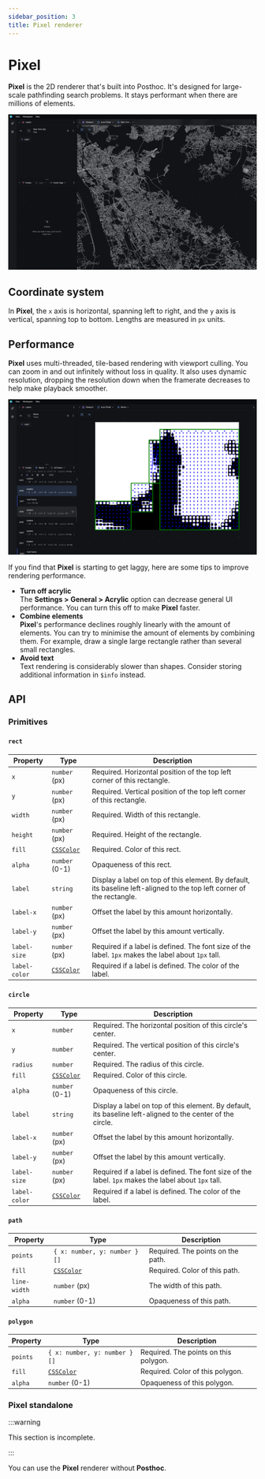 ```yaml
---
sidebar_position: 3
title: Pixel renderer
---
```


# Pixel

**Pixel** is the 2D renderer that's built into Posthoc. It's designed for large-scale pathfinding search problems. It stays performant when there are millions of elements.

![Alt text](image-6.png)

## Coordinate system

In **Pixel**, the `x` axis is horizontal, spanning left to right, and the `y` axis is vertical, spanning top to bottom. Lengths are measured in `px` units.

## Performance

**Pixel** uses multi-threaded, tile-based rendering with viewport culling. You can zoom in and out infinitely without loss in quality.
It also uses dynamic resolution, dropping the resolution down when the framerate decreases to help make playback smoother.

![Alt text](image-7.png)

If you find that **Pixel** is starting to get laggy, here are some tips to improve rendering performance.

- **Turn off acrylic**<br />The **Settings > General > Acrylic** option can decrease general UI performance. You can turn this off to make **Pixel** faster.
- **Combine elements**<br />**Pixel**'s performance declines roughly linearly with the amount of elements. You can try to minimise the amount of elements by combining them. For example, draw a single large rectangle rather than several small rectangles.
- **Avoid text**<br />Text rendering is considerably slower than shapes. Consider storing additional information in `$info` instead.

## API

### Primitives

#### `rect`

| Property      | Type                                                                       | Description                                                                                                            |
| ------------- | -------------------------------------------------------------------------- | ---------------------------------------------------------------------------------------------------------------------- |
| `x`           | `number` (px)                                                              | Required. Horizontal position of the top left corner of this rectangle.                                                |
| `y`           | `number` (px)                                                              | Required. Vertical position of the top left corner of this rectangle.                                                  |
| `width`       | `number` (px)                                                              | Required. Width of this rectangle.                                                                                     |
| `height`      | `number` (px)                                                              | Required. Height of the rectangle.                                                                                     |
| `fill`        | [`CSSColor`](https://developer.mozilla.org/en-US/docs/Web/CSS/color_value) | Required. Color of this rect.                                                                                          |
| `alpha`       | `number` (0-1)                                                             | Opaqueness of this rect.                                                                                               |
| `label`       | `string`                                                                   | Display a label on top of this element. By default, its baseline left-aligned to the top left corner of the rectangle. |
| `label-x`     | `number` (px)                                                              | Offset the label by this amount horizontally.                                                                          |
| `label-y`     | `number` (px)                                                              | Offset the label by this amount vertically.                                                                            |
| `label-size`  | `number` (px)                                                              | Required if a label is defined. The font size of the label. `1px` makes the label about `1px` tall.                    |
| `label-color` | [`CSSColor`](https://developer.mozilla.org/en-US/docs/Web/CSS/color_value) | Required if a label is defined. The color of the label.                                                                |

#### `circle`

| Property      | Type                                                                       | Description                                                                                                |
| ------------- | -------------------------------------------------------------------------- | ---------------------------------------------------------------------------------------------------------- |
| `x`           | `number`                                                                   | Required. The horizontal position of this circle's center.                                                 |
| `y`           | `number`                                                                   | Required. The vertical position of this circle's center.                                                   |
| `radius`      | `number`                                                                   | Required. The radius of this circle.                                                                       |
| `fill`        | [`CSSColor`](https://developer.mozilla.org/en-US/docs/Web/CSS/color_value) | Required. Color of this circle.                                                                            |
| `alpha`       | `number` (0-1)                                                             | Opaqueness of this circle.                                                                                 |
| `label`       | `string`                                                                   | Display a label on top of this element. By default, its baseline left-aligned to the center of the circle. |
| `label-x`     | `number` (px)                                                              | Offset the label by this amount horizontally.                                                              |
| `label-y`     | `number` (px)                                                              | Offset the label by this amount vertically.                                                                |
| `label-size`  | `number` (px)                                                              | Required if a label is defined. The font size of the label. `1px` makes the label about `1px` tall.        |
| `label-color` | [`CSSColor`](https://developer.mozilla.org/en-US/docs/Web/CSS/color_value) | Required if a label is defined. The color of the label.                                                    |

#### `path`

| Property     | Type                                                                       | Description                       |
| ------------ | -------------------------------------------------------------------------- | --------------------------------- |
| `points`     | `{ x: number, y: number }[]`                                               | Required. The points on the path. |
| `fill`       | [`CSSColor`](https://developer.mozilla.org/en-US/docs/Web/CSS/color_value) | Required. Color of this path.     |
| `line-width` | `number` (px)                                                              | The width of this path.           |
| `alpha`      | `number` (0-1)                                                             | Opaqueness of this path.          |

#### `polygon`

| Property | Type                                                                       | Description                           |
| -------- | -------------------------------------------------------------------------- | ------------------------------------- |
| `points` | `{ x: number, y: number }[]`                                               | Required. The points on this polygon. |
| `fill`   | [`CSSColor`](https://developer.mozilla.org/en-US/docs/Web/CSS/color_value) | Required. Color of this polygon.      |
| `alpha`  | `number` (0-1)                                                             | Opaqueness of this polygon.           |

### Pixel standalone

:::warning

This section is incomplete.

:::

You can use the **Pixel** renderer without **Posthoc**.
